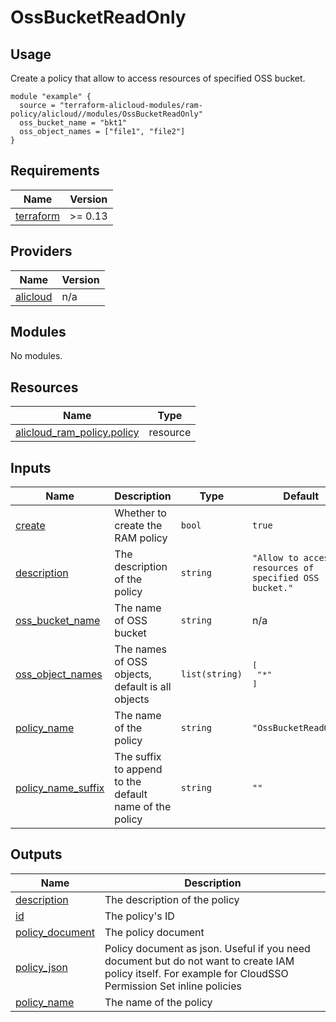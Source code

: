 # OssBucketReadOnly

## Usage

Create a policy that allow to access resources of specified OSS bucket.

```hcl
module "example" {
  source = "terraform-alicloud-modules/ram-policy/alicloud//modules/OssBucketReadOnly"
  oss_bucket_name = "bkt1"
  oss_object_names = ["file1", "file2"]
}
```

<!-- BEGIN_TF_DOCS -->
## Requirements

| Name | Version |
|------|---------|
| <a name="requirement_terraform"></a> [terraform](#requirement\_terraform) | >= 0.13 |

## Providers

| Name | Version |
|------|---------|
| <a name="provider_alicloud"></a> [alicloud](#provider\_alicloud) | n/a |

## Modules

No modules.

## Resources

| Name | Type |
|------|------|
| [alicloud_ram_policy.policy](https://registry.terraform.io/providers/hashicorp/alicloud/latest/docs/resources/ram_policy) | resource |

## Inputs

| Name | Description | Type | Default | Required |
|------|-------------|------|---------|:--------:|
| <a name="input_create"></a> [create](#input\_create) | Whether to create the RAM policy | `bool` | `true` | no |
| <a name="input_description"></a> [description](#input\_description) | The description of the policy | `string` | `"Allow to access resources of specified OSS bucket."` | no |
| <a name="input_oss_bucket_name"></a> [oss\_bucket\_name](#input\_oss\_bucket\_name) | The name of OSS bucket | `string` | n/a | yes |
| <a name="input_oss_object_names"></a> [oss\_object\_names](#input\_oss\_object\_names) | The names of OSS objects, default is all objects | `list(string)` | <pre>[<br/>  "*"<br/>]</pre> | no |
| <a name="input_policy_name"></a> [policy\_name](#input\_policy\_name) | The name of the policy | `string` | `"OssBucketReadOnly"` | no |
| <a name="input_policy_name_suffix"></a> [policy\_name\_suffix](#input\_policy\_name\_suffix) | The suffix to append to the default name of the policy | `string` | `""` | no |

## Outputs

| Name | Description |
|------|-------------|
| <a name="output_description"></a> [description](#output\_description) | The description of the policy |
| <a name="output_id"></a> [id](#output\_id) | The policy's ID |
| <a name="output_policy_document"></a> [policy\_document](#output\_policy\_document) | The policy document |
| <a name="output_policy_json"></a> [policy\_json](#output\_policy\_json) | Policy document as json. Useful if you need document but do not want to create IAM policy itself. For example for CloudSSO Permission Set inline policies |
| <a name="output_policy_name"></a> [policy\_name](#output\_policy\_name) | The name of the policy |
<!-- END_TF_DOCS -->
